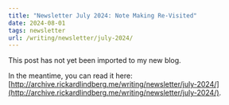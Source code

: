 ```yaml
---
title: "Newsletter July 2024: Note Making Re-Visited"
date: 2024-08-01
tags: newsletter
url: /writing/newsletter/july-2024/
---
```


This post has not yet been imported to my new blog.

In the meantime, you can read it here: [http://archive.rickardlindberg.me/writing/newsletter/july-2024/](http://archive.rickardlindberg.me/writing/newsletter/july-2024/).

